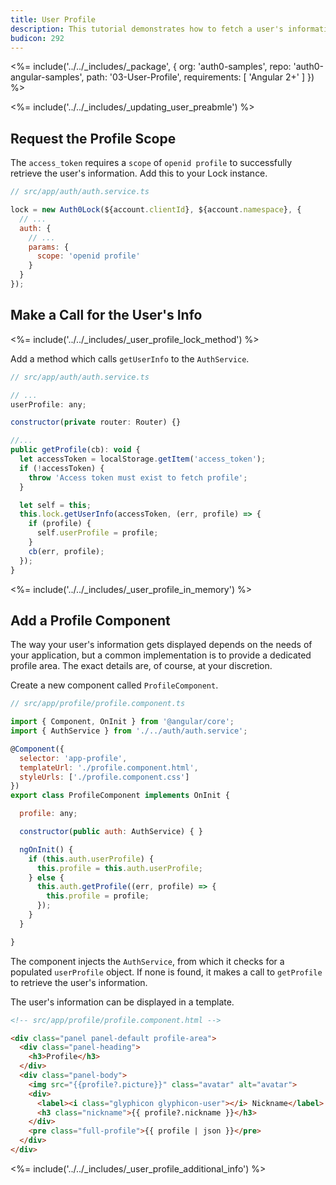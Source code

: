 ```yaml
---
title: User Profile
description: This tutorial demonstrates how to fetch a user's information from Auth0 to be displayed in a profile area
budicon: 292
---
```


<%= include('../../_includes/_package', {
  org: 'auth0-samples',
  repo: 'auth0-angular-samples',
  path: '03-User-Profile',
  requirements: [
    'Angular 2+'
  ]
}) %>

<%= include('../../_includes/_updating_user_preabmle') %>

## Request the Profile Scope

The `access_token` requires a `scope` of `openid profile` to successfully retrieve the user's information. Add this to your Lock instance.

```js
// src/app/auth/auth.service.ts

lock = new Auth0Lock(${account.clientId}, ${account.namespace}, {
  // ...
  auth: {
    // ...
    params: {
      scope: 'openid profile'
    }
  }
});
``` 

## Make a Call for the User's Info

<%= include('../../_includes/_user_profile_lock_method') %>

Add a method which calls `getUserInfo` to the `AuthService`.

```js
// src/app/auth/auth.service.ts

// ...
userProfile: any;

constructor(private router: Router) {}

//...
public getProfile(cb): void {
  let accessToken = localStorage.getItem('access_token');
  if (!accessToken) {
    throw 'Access token must exist to fetch profile';
  }

  let self = this;
  this.lock.getUserInfo(accessToken, (err, profile) => {
    if (profile) {
      self.userProfile = profile;
    }
    cb(err, profile);
  });
}
```

<%= include('../../_includes/_user_profile_in_memory') %>

## Add a Profile Component

The way your user's information gets displayed depends on the needs of your application, but a common implementation is to provide a dedicated profile area. The exact details are, of course, at your discretion.

Create a new component called `ProfileComponent`.

```js
// src/app/profile/profile.component.ts

import { Component, OnInit } from '@angular/core';
import { AuthService } from './../auth/auth.service';

@Component({
  selector: 'app-profile',
  templateUrl: './profile.component.html',
  styleUrls: ['./profile.component.css']
})
export class ProfileComponent implements OnInit {

  profile: any;

  constructor(public auth: AuthService) { }

  ngOnInit() {
    if (this.auth.userProfile) {
      this.profile = this.auth.userProfile;
    } else {
      this.auth.getProfile((err, profile) => {
        this.profile = profile;
      });
    }
  }

}
```

The component injects the `AuthService`, from which it checks for a populated `userProfile` object. If none is found, it makes a call to `getProfile` to retrieve the user's information.

The user's information can be displayed in a template.

```html
<!-- src/app/profile/profile.component.html -->

<div class="panel panel-default profile-area">
  <div class="panel-heading">
    <h3>Profile</h3>
  </div>
  <div class="panel-body">
    <img src="{{profile?.picture}}" class="avatar" alt="avatar">
    <div>
      <label><i class="glyphicon glyphicon-user"></i> Nickname</label>
      <h3 class="nickname">{{ profile?.nickname }}</h3>
    </div>
    <pre class="full-profile">{{ profile | json }}</pre>
  </div>
</div>
```

<%= include('../../_includes/_user_profile_additional_info') %>